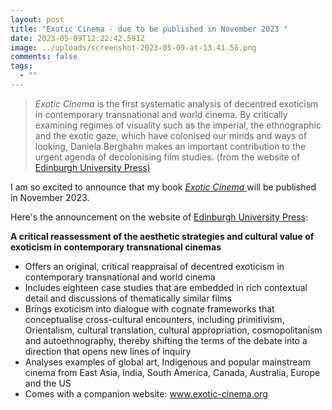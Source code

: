 ```yaml
---
layout: post
title: "Exotic Cinema - due to be published in November 2023 "
date: 2023-05-09T12:22:42.591Z
image: ../uploads/screenshot-2023-05-09-at-13.41.56.png
comments: false
tags:
  - ""
---
```

> *Exotic Cinema* is the first systematic analysis of decentred exoticism in contemporary transnational and world cinema. By critically examining regimes of visuality such as the imperial, the ethnographic and the exotic gaze, which have colonised our minds and ways of looking, Daniela Berghahn makes an important contribution to the urgent agenda of decolonising film studies. (from the website of [Edinburgh University Press)](https://edinburghuniversitypress.com/book-exotic-cinema.html)

I am so excited to announce that my book [*Exotic Cinema* ](https://edinburghuniversitypress.com/book-exotic-cinema.html)will be published in November 2023. 

Here's the announcement on the website of [Edinburgh University Press](https://edinburghuniversitypress.com/book-exotic-cinema.html): 

**A critical reassessment of the aesthetic strategies and cultural value of exoticism in contemporary transnational cinemas**

* Offers an original, critical reappraisal of decentred exoticism in contemporary transnational and world cinema
* Includes eighteen case studies that are embedded in rich contextual detail and discussions of thematically similar films
* Brings exoticism into dialogue with cognate frameworks that conceptualise cross-cultural encounters, including primitivism, Orientalism, cultural translation, cultural appropriation, cosmopolitanism and autoethnography, thereby shifting the terms of the debate into a direction that opens new lines of inquiry
* Analyses examples of global art, Indigenous and popular mainstream cinema from East Asia, India, South America, Canada, Australia, Europe and the US
* Comes with a companion website: www.exotic-cinema.org